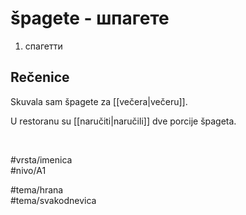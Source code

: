 # špagete - шпагете

1. спагетти  

## Rečenice

Skuvala sam špagete za [[večera|večeru]].  

U restoranu su [[naručiti|naručili]] dve porcije špageta.  

<br>

#vrsta/imenica  
#nivo/A1  

#tema/hrana  
#tema/svakodnevica  
